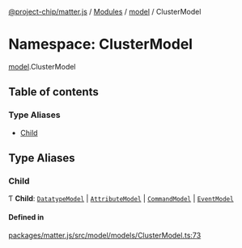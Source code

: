 [@project-chip/matter.js](../README.md) / [Modules](../modules.md) / [model](model.md) / ClusterModel

# Namespace: ClusterModel

[model](model.md).ClusterModel

## Table of contents

### Type Aliases

- [Child](model.ClusterModel.md#child)

## Type Aliases

### Child

Ƭ **Child**: [`DatatypeModel`](../classes/model.DatatypeModel.md) \| [`AttributeModel`](../classes/model.AttributeModel.md) \| [`CommandModel`](../classes/model.CommandModel.md) \| [`EventModel`](../classes/model.EventModel.md)

#### Defined in

[packages/matter.js/src/model/models/ClusterModel.ts:73](https://github.com/project-chip/matter.js/blob/e87b236f/packages/matter.js/src/model/models/ClusterModel.ts#L73)
